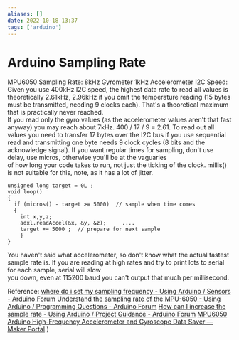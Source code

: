 ```yaml
---
aliases: []
date: 2022-10-18 13:37
tags: ['arduino']
---
```


# Arduino Sampling Rate


MPU6050 Sampling Rate: 8kHz Gyrometer 1kHz Accelerometer
I2C Speed: Given you use 400kHz I2C speed, the highest data rate to read all values is theoretically 2.61kHz, 2.96kHz if you omit the temperature reading (15 bytes must be transmitted, needing 9 clocks each). That's a theoretical maximum that is practically never reached.  
If you read only the gyro values (as the accelerometer values aren't that fast anyway) you may reach about 7kHz. 400 / 17 / 9 = 2.61. To read out all values you need to transfer 17 bytes over the I2C bus if you use sequential read and transmitting one byte needs 9 clock cycles (8 bits and the acknowledge signal).
If you want regular times for sampling, don't use delay, use micros, otherwise you'll be at the vaguaries  
of how long your code takes to run, not just the ticking of the clock. millis() is not suitable for this, note, as it has a lot of jitter.

```
unsigned long target = 0L ;  
void loop() 
{   
  if (micros() - target >= 5000)  // sample when time comes   
  {     
    int x,y,z;     
    adxl.readAccel(&x, &y, &z);     ....     
    target += 5000 ;  // prepare for next sample   
    } 
}
```


You haven't said what accelerometer, so don't know what the actual fastest sample rate is.
If you are reading at high rates and try to print lots to serial for each sample, serial will slow  
you down, even at 115200 baud you can't output that much per millisecond.

Reference:
[where do i set my sampling frequency - Using Arduino / Sensors - Arduino Forum](https://forum.arduino.cc/t/where-do-i-set-my-sampling-frequency/481219/3)
[Understand the sampling rate of the MPU-6050 - Using Arduino / Programming Questions - Arduino Forum](https://forum.arduino.cc/t/understand-the-sampling-rate-of-the-mpu-6050/502129)
[How can I increase the sample rate - Using Arduino / Project Guidance - Arduino Forum](https://forum.arduino.cc/t/how-can-i-increase-the-sample-rate/978239)
[MPU6050 Arduino High-Frequency Accelerometer and Gyroscope Data Saver — Maker Portal](https://makersportal.com/blog/2019/8/17/arduino-mpu6050-high-frequency-accelerometer-and-gyroscope-data-saver#:~:text=The%20gyroscope%20and%20accelerometer%20can,full%20datasheet%20for%20MPU6050%20here).)